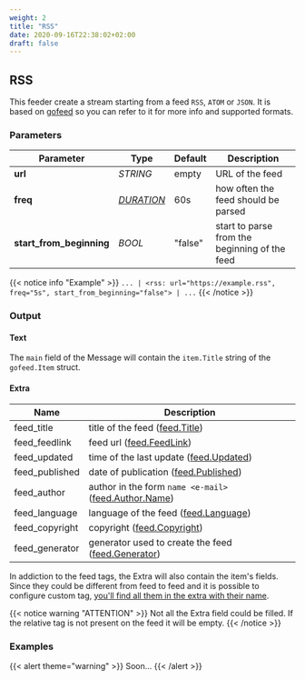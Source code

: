 ```yaml
---
weight: 2
title: "RSS"
date: 2020-09-16T22:38:02+02:00
draft: false
---
```


## RSS

This feeder create a stream starting from a feed `RSS`, `ATOM` or `JSON`. 
It is based on [gofeed](https://github.com/mmcdole/gofeed) so you can refer to it for more info and supported formats.

### Parameters

 | Parameter | Type | Default | Description 
 | --- | --- | --- | --- |
 | **url** | _STRING_ | empty | URL of the feed |
 | **freq** | _[DURATION](https://golang.org/pkg/time/#ParseDuration)_ | 60s | how often the feed should be parsed |
 | **start_from_beginning** | _BOOL_ | "false" | start to parse from the beginning of the feed |
 
{{< notice info "Example" >}} 
`... | <rss: url="https://example.rss", freq="5s", start_from_beginning="false"> | ...`
{{< /notice >}}

### Output

#### Text

The `main` field of the Message will contain the `item.Title` string of the `gofeed.Item` struct.

#### Extra

| Name | Description |
| --- | --- |
| feed_title | title of the feed ([feed.Title](https://github.com/mmcdole/gofeed#default-mappings)) |
| feed_feedlink | feed url ([feed.FeedLink](https://github.com/mmcdole/gofeed#default-mappings)) |
| feed_updated | time of the last update ([feed.Updated](https://github.com/mmcdole/gofeed#default-mappings)) |
| feed_published | date of publication ([feed.Published](https://github.com/mmcdole/gofeed#default-mappings)) |
| feed_author | author in the form `name <e-mail>` ([feed.Author.Name](https://github.com/mmcdole/gofeed#default-mappings)) |
| feed_language | language of the feed ([feed.Language](https://github.com/mmcdole/gofeed#default-mappings)) |
| feed_copyright | copyright ([feed.Copyright](https://github.com/mmcdole/gofeed#default-mappings)) |
| feed_generator | generator used to create the feed ([feed.Generator](https://github.com/mmcdole/gofeed#default-mappings)) |

In addiction to the feed tags, the Extra will also contain the item's fields. Since they could be different from feed to feed and it is possible to configure custom tag, <ins>you'll find all them in the extra with their name</ins>. 

{{< notice warning "ATTENTION" >}} 
Not all the Extra field could be filled. If the relative tag is not present on the feed it will be empty.
{{< /notice >}}

### Examples

{{< alert theme="warning" >}}
Soon...
{{< /alert >}} 